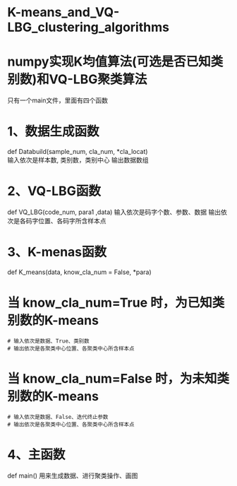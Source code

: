 # K-means_and_VQ-LBG_clustering_algorithms
# numpy实现K均值算法(可选是否已知类别数)和VQ-LBG聚类算法
只有一个main文件，里面有四个函数

# 1、数据生成函数
  def Databuild(sample_num, cla_num, *cla_locat)  
   输入依次是样本数, 类别数，类别中心
   输出数据数组

# 2、VQ-LBG函数
  def VQ_LBG(code_num, para1 ,data)
   输入依次是码字个数、参数、数据
   输出依次是各码字位置、各码字所含样本点
  
# 3、K-menas函数
  def K_means(data, know_cla_num = False, *para)
  # 当 know_cla_num=True 时，为已知类别数的K-means
    # 输入依次是数据、True、类别数
    # 输出依次是各聚类中心位置、各聚类中心所含样本点
  # 当 know_cla_num=False 时，为未知类别数的K-means
    # 输入依次是数据、False、迭代终止参数
    # 输出依次是各聚类中心位置、各聚类中心所含样本点
 
# 4、主函数
  def main()
   用来生成数据、进行聚类操作、画图

  
